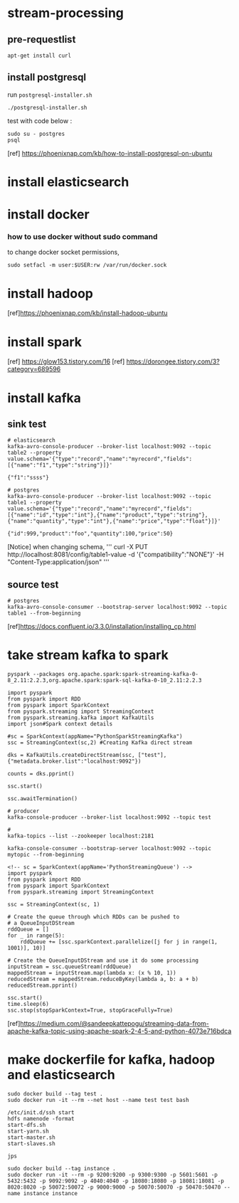 # stream-processing

## pre-requestlist
```
apt-get install curl
```


## install postgresql
run `postgresql-installer.sh`
```
./postgresql-installer.sh
```

test with code below :
```
sudo su - postgres
psql
```

[ref] https://phoenixnap.com/kb/how-to-install-postgresql-on-ubuntu


# install elasticsearch



# install docker
### how to use docker without sudo command 
to change docker socket permissions,
```
sudo setfacl -m user:$USER:rw /var/run/docker.sock
```

# install hadoop

[ref]https://phoenixnap.com/kb/install-hadoop-ubuntu

# install spark

[ref] https://glow153.tistory.com/16
[ref] https://dorongee.tistory.com/3?category=689596
# install kafka

## sink test
```
# elasticsearch 
kafka-avro-console-producer --broker-list localhost:9092 --topic table2 --property value.schema='{"type":"record","name":"myrecord","fields":[{"name":"f1","type":"string"}]}'

{"f1":"ssss"}

# postgres
kafka-avro-console-producer --broker-list localhost:9092 --topic table1 --property value.schema='{"type":"record","name":"myrecord","fields":[{"name":"id","type":"int"},{"name":"product","type":"string"},{"name":"quantity","type":"int"},{"name":"price","type":"float"}]}'

{"id":999,"product":"foo","quantity":100,"price":50}
```

[Notice] when changing schema,
'''
curl -X PUT http://localhost:8081/config/table1-value -d '{"compatibility":"NONE"}' -H "Content-Type:application/json"
'''

## source test
```
# postgres
kafka-avro-console-consumer --bootstrap-server localhost:9092 --topic table1 --from-beginning
```



[ref]https://docs.confluent.io/3.3.0/installation/installing_cp.html



# take stream kafka to spark
```
pyspark --packages org.apache.spark:spark-streaming-kafka-0-8_2.11:2.2.3,org.apache.spark:spark-sql-kafka-0-10_2.11:2.2.3

import pyspark
from pyspark import RDD
from pyspark import SparkContext
from pyspark.streaming import StreamingContext
from pyspark.streaming.kafka import KafkaUtils
import json#Spark context details

#sc = SparkContext(appName="PythonSparkStreamingKafka")
ssc = StreamingContext(sc,2) #Creating Kafka direct stream

dks = KafkaUtils.createDirectStream(ssc, ["test"], {"metadata.broker.list":"localhost:9092"})

counts = dks.pprint()

ssc.start()

ssc.awaitTermination()

# producer 
kafka-console-producer --broker-list localhost:9092 --topic test

# 
kafka-topics --list --zookeeper localhost:2181

kafka-console-consumer --bootstrap-server localhost:9092 --topic mytopic --from-beginning

```

```
<!-- sc = SparkContext(appName='PythonStreamingQueue') -->
import pyspark
from pyspark import RDD
from pyspark import SparkContext
from pyspark.streaming import StreamingContext

ssc = StreamingContext(sc, 1)

# Create the queue through which RDDs can be pushed to
# a QueueInputDStream
rddQueue = []
for _ in range(5):
    rddQueue += [ssc.sparkContext.parallelize([j for j in range(1, 1001)], 10)]

# Create the QueueInputDStream and use it do some processing
inputStream = ssc.queueStream(rddQueue)
mappedStream = inputStream.map(lambda x: (x % 10, 1))
reducedStream = mappedStream.reduceByKey(lambda a, b: a + b)
reducedStream.pprint()

ssc.start()
time.sleep(6)
ssc.stop(stopSparkContext=True, stopGraceFully=True) 
```


[ref]https://medium.com/@sandeepkattepogu/streaming-data-from-apache-kafka-topic-using-apache-spark-2-4-5-and-python-4073e716bdca

# make dockerfile for kafka, hadoop and elasticsearch

```
sudo docker build --tag test .
sudo docker run -it --rm --net host --name test test bash
```
```
/etc/init.d/ssh start 
hdfs namenode -format
start-dfs.sh 
start-yarn.sh 
start-master.sh
start-slaves.sh

jps
```

```
sudo docker build --tag instance .
sudo docker run -it --rm -p 9200:9200 -p 9300:9300 -p 5601:5601 -p 5432:5432 -p 9092:9092 -p 4040:4040 -p 18080:18080 -p 18081:18081 -p 8020:8020 -p 50072:50072 -p 9000:9000 -p 50070:50070 -p 50470:50470 --name instance instance 

```